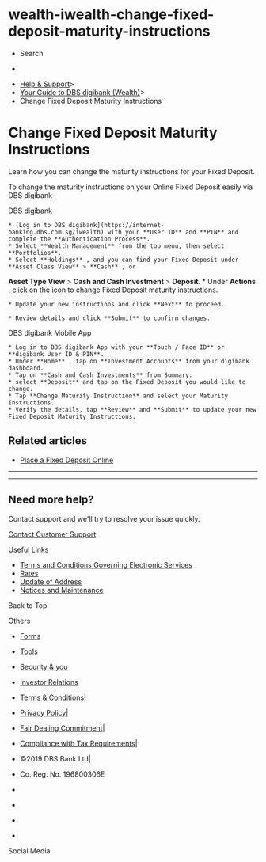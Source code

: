 # wealth-iwealth-change-fixed-deposit-maturity-instructions

[](https://www.dbs.com.sg)

  * Search 

  * 


[](https://www.dbs.com.sg/personal/default.page) [](https://www.dbs.com.sg/personal/support/wealth-iwealth-change-fixed-deposit-maturity-instructions.html)

  * [Help & Support](https://www.dbs.com.sg/personal/support/home.html)>
  * [Your Guide to DBS digibank (Wealth)](https://www.dbs.com.sg/personal/support/guide-iwealth.html)>
  * Change Fixed Deposit Maturity Instructions



# Change Fixed Deposit Maturity Instructions

Learn how you can change the maturity instructions for your Fixed Deposit.

  
  


To change the maturity instructions on your Online Fixed Deposit easily via DBS digibank

DBS digibank

    * [Log in to DBS digibank](https://internet-banking.dbs.com.sg/iwealth) with your **User ID** and **PIN** and complete the **Authentication Process**.
    * Select **Wealth Management** from the top menu, then select **Portfolios**.
    * Select **Holdings** , and you can find your Fixed Deposit under **Asset Class View** > **Cash** , or  
**Asset Type View** > **Cash and Cash Investment** > **Deposit**.
    * Under **Actions** , click on the icon to change Fixed Deposit maturity instructions.  

    * Update your new instructions and click **Next** to proceed.  

    * Review details and click **Submit** to confirm changes.
  


DBS digibank Mobile App

    * Log in to DBS digibank App with your **Touch / Face ID** or **digibank User ID & PIN**.
    * Under **Home** , tap on **Investment Accounts** from your digibank dashboard.
    * Tap on **Cash and Cash Investments** from Summary.
    * select **Deposit** and tap on the Fixed Deposit you would like to change.
    * Tap **Change Maturity Instruction** and select your Maturity Instructions.
    * Verify the details, tap **Review** and **Submit** to update your new Fixed Deposit Maturity Instructions.  

  





## Related articles

  * [Place a Fixed Deposit Online](https://www.dbs.com.sg/personal/support/wealth-iwealth-online-fixed-deposit.html)



* * *

* * *

## Need more help?

Contact support and we'll try to resolve your issue quickly.

[Contact Customer Support](https://www.dbs.com.sg/personal/contact-us.page)

Useful Links

  * [Terms and Conditions Governing Electronic Services](https://www.dbs.com.sg/personal/deposits/terms-conditions-electronic-services.page)
  * [Rates](https://www.dbs.com.sg/personal/rates-online/default.page)
  * [Update of Address](https://www.dbs.com.sg/personal/deposits/update-address.page)
  * [Notices and Maintenance](https://www.dbs.com.sg/personal/deposits/maintenance-schedule.page)



Back to Top

Others

  * [Forms](https://www.dbs.com.sg/personal/forms/default.page)
  * [Tools](https://www.dbs.com.sg/personal/calculators/default.page)
  * [Security & you](https://www.dbs.com.sg/personal/deposits/security-and-you/default.page)
  * [Investor Relations](https://www.dbs.com/investor/default.page)



  * [Terms & Conditions](https://www.dbs.com/terms/default.page)|
  * [Privacy Policy](https://www.dbs.com/privacy/default.page)|
  * [Fair Dealing Commitment](https://www.dbs.com/fairdealing/default.page)|
  * [Compliance with Tax Requirements](https://www.dbs.com.sg/personal/compliance-tax-requirements/index.html)|
  * ©2019 DBS Bank Ltd|
  * Co. Reg. No. 196800306E



  * [](https://www.facebook.com/dbs.sg)
  * [](https://twitter.com/dbsbank)
  * [](https://www.linkedin.com/company/dbs-bank)
  * [](https://www.youtube.com/dbs)



Social Media
